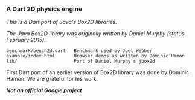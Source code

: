 ### A Dart 2D physics engine

*This is a Dart port of Java's Box2D libraries.*

*The Java Box2D library was originally written by Daniel Murphy (status
February 2015).*

```
benchmark/bench2d.dart   Benchmark used by Joel Webber
example/index.html       Browser demos as written by Dominic Hamon
lib/                     Port of Daniel Murphy's jbox2d
```

First Dart port of an earlier version of Box2D library was
done by Dominic Hamon. We are grateful for his work.

__*Not an official Google project*__
